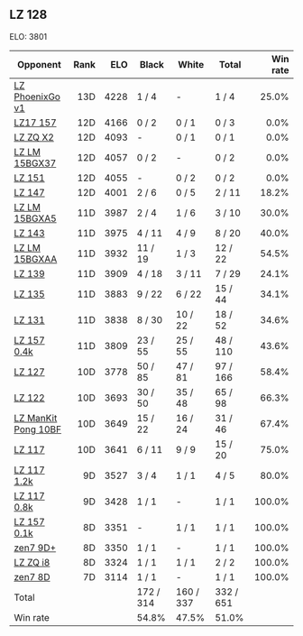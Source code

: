 ## LZ 128 ##

ELO: 3801

Opponent | Rank | ELO | Black | White | Total | Win rate
---------|-----:|----:|-------|-------|-------|-------:
[LZ PhoenixGo v1](LZ%20PhoenixGo%20v1.md) | 13D | 4228 | 1 / 4 | - | 1 / 4 | 25.0%
[LZ17 157](LZ17%20157.md) | 12D | 4166 | 0 / 2 | 0 / 1 | 0 / 3 | 0.0%
[LZ ZQ X2](LZ%20ZQ%20X2.md) | 12D | 4093 | - | 0 / 1 | 0 / 1 | 0.0%
[LZ LM 15BGX37](LZ%20LM%2015BGX37.md) | 12D | 4057 | 0 / 2 | - | 0 / 2 | 0.0%
[LZ 151](LZ%20151.md) | 12D | 4055 | - | 0 / 2 | 0 / 2 | 0.0%
[LZ 147](LZ%20147.md) | 12D | 4001 | 2 / 6 | 0 / 5 | 2 / 11 | 18.2%
[LZ LM 15BGXA5](LZ%20LM%2015BGXA5.md) | 11D | 3987 | 2 / 4 | 1 / 6 | 3 / 10 | 30.0%
[LZ 143](LZ%20143.md) | 11D | 3975 | 4 / 11 | 4 / 9 | 8 / 20 | 40.0%
[LZ LM 15BGXAA](LZ%20LM%2015BGXAA.md) | 11D | 3932 | 11 / 19 | 1 / 3 | 12 / 22 | 54.5%
[LZ 139](LZ%20139.md) | 11D | 3909 | 4 / 18 | 3 / 11 | 7 / 29 | 24.1%
[LZ 135](LZ%20135.md) | 11D | 3883 | 9 / 22 | 6 / 22 | 15 / 44 | 34.1%
[LZ 131](LZ%20131.md) | 11D | 3838 | 8 / 30 | 10 / 22 | 18 / 52 | 34.6%
[LZ 157 0.4k](LZ%20157%200.4k.md) | 11D | 3809 | 23 / 55 | 25 / 55 | 48 / 110 | 43.6%
[LZ 127](LZ%20127.md) | 10D | 3778 | 50 / 85 | 47 / 81 | 97 / 166 | 58.4%
[LZ 122](LZ%20122.md) | 10D | 3693 | 30 / 50 | 35 / 48 | 65 / 98 | 66.3%
[LZ ManKit Pong 10BF](LZ%20ManKit%20Pong%2010BF.md) | 10D | 3649 | 15 / 22 | 16 / 24 | 31 / 46 | 67.4%
[LZ 117](LZ%20117.md) | 10D | 3641 | 6 / 11 | 9 / 9 | 15 / 20 | 75.0%
[LZ 117 1.2k](LZ%20117%201.2k.md) | 9D | 3527 | 3 / 4 | 1 / 1 | 4 / 5 | 80.0%
[LZ 117 0.8k](LZ%20117%200.8k.md) | 9D | 3428 | 1 / 1 | - | 1 / 1 | 100.0%
[LZ 157 0.1k](LZ%20157%200.1k.md) | 8D | 3351 | - | 1 / 1 | 1 / 1 | 100.0%
[zen7 9D+](zen7%209D+.md) | 8D | 3350 | 1 / 1 | - | 1 / 1 | 100.0%
[LZ ZQ i8](LZ%20ZQ%20i8.md) | 8D | 3324 | 1 / 1 | 1 / 1 | 2 / 2 | 100.0%
[zen7 8D](zen7%208D.md) | 7D | 3114 | 1 / 1 | - | 1 / 1 | 100.0%
Total | | | 172 / 314 | 160 / 337 | 332 / 651 | 
Win rate| | | 54.8% | 47.5% | 51.0% | 
